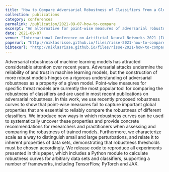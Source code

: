 ```yaml
---
title: "How to Compare Adversarial Robustness of Classifiers From a Global Perspective"
collection: publications
category: conferences
permalink: /publication/2021-09-07-how-to-compare
excerpt: "An alternative for point-wise measures of adversarial robustness."
date: 2021-09-07
venue: "International Conference on Artificial Neural Networks 2021 (ICANN'21)"
paperurl: "http://niklasrisse.github.io/files/risse-2021-how-to-compare.pdf"
bibtexurl: "http://niklasrisse.github.io/files/risse-2021-how-to-compare.bib"
---
```


Adversarial robustness of machine learning models has attracted considerable attention over recent years.
Adversarial attacks undermine the reliability of and trust in machine learning models, but the construction
of more robust models hinges on a rigorous understanding of adversarial robustness as a property of a given
model. Point-wise measures for specific threat models are currently the most popular tool for comparing the
robustness of classifiers and are used in most recent publications on adversarial robustness. In this work, we use
recently proposed robustness curves to show that point-wise measures fail to capture important global properties
that are essential to reliably compare the robustness of diﬀerent classifiers. We introduce new ways in which
robustness curves can be used to systematically uncover these properties and provide concrete recommendations
for researchers and practitioners when assessing and comparing the robustness of trained models. Furthermore,
we characterize scale as a way to distinguish small and large perturbations, and relate it to inherent properties of
data sets, demonstrating that robustness thresholds must be chosen accordingly. We release code to reproduce all
experiments presented in this paper, which includes a Python module to calculate robustness curves for arbitrary
data sets and classifiers, supporting a number of frameworks, including TensorFlow, PyTorch and JAX.
